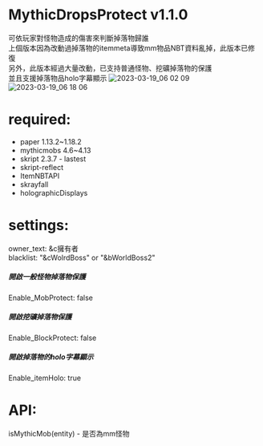 # MythicDropsProtect v1.1.0
可依玩家對怪物造成的傷害來判斷掉落物歸誰  
上個版本因為改動過掉落物的itemmeta導致mm物品NBT資料亂掉，此版本已修復  
另外，此版本經過大量改動，已支持普通怪物、挖礦掉落物的保護  
並且支援掉落物品holo字幕顯示
![2023-03-19_06 02 09](https://user-images.githubusercontent.com/54828956/226142602-8b428962-d034-491c-aaa7-5f374633c57e.png)  
![2023-03-19_06 18 06](https://user-images.githubusercontent.com/54828956/226143163-7e88ccb1-dcbf-46dd-b736-ef015d0601e7.png)


# required:
* paper 1.13.2~1.18.2 
* mythicmobs 4.6~4.13  
* skript 2.3.7 - lastest 
* skript-reflect 
* ItemNBTAPI
* skrayfall
* holographicDisplays

# settings:
  owner_text: &c擁有者  
  blacklist: "&cWolrdBoss" or "&bWorldBoss2"
  ##### 開啟一般怪物掉落物保護
  Enable_MobProtect: false
  ##### 開啟挖礦掉落物保護
  Enable_BlockProtect: false
  ##### 開啟掉落物的holo字幕顯示   
  Enable_itemHolo: true
# API:  
  isMythicMob(entity) - 是否為mm怪物
